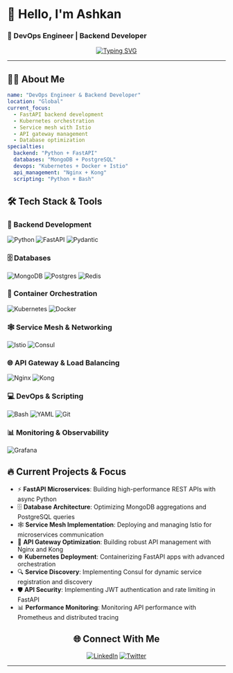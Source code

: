 # 👋 Hello, I'm Ashkan
### 🚀 DevOps Engineer | Backend Developer

<div align="center">
  
[![Typing SVG](https://readme-typing-svg.herokuapp.com?font=Fira+Code&pause=1000&color=2196F3&center=true&vCenter=true&width=435&lines=DevOps+Engineer;Backend+Developer)](https://git.io/typing-svg)

</div>

---

## 🧑‍💻 About Me

```yaml
name: "DevOps Engineer & Backend Developer"
location: "Global"
current_focus: 
  - FastAPI backend development
  - Kubernetes orchestration
  - Service mesh with Istio
  - API gateway management
  - Database optimization
specialties:
  backend: "Python + FastAPI"
  databases: "MongoDB + PostgreSQL"
  devops: "Kubernetes + Docker + Istio"
  api_management: "Nginx + Kong"
  scripting: "Python + Bash"
```

## 🛠️ Tech Stack & Tools

### 🐍 Backend Development
![Python](https://img.shields.io/badge/python-3670A0?style=for-the-badge&logo=python&logoColor=ffdd54)
![FastAPI](https://img.shields.io/badge/FastAPI-005571?style=for-the-badge&logo=fastapi)
![Pydantic](https://img.shields.io/badge/Pydantic-E92063?style=for-the-badge&logo=pydantic&logoColor=white)

### 🗄️ Databases
![MongoDB](https://img.shields.io/badge/MongoDB-%234ea94b.svg?style=for-the-badge&logo=mongodb&logoColor=white)
![Postgres](https://img.shields.io/badge/postgres-%23316192.svg?style=for-the-badge&logo=postgresql&logoColor=white)
![Redis](https://img.shields.io/badge/redis-%23DD0031.svg?style=for-the-badge&logo=redis&logoColor=white)

### 🚢 Container Orchestration
![Kubernetes](https://img.shields.io/badge/kubernetes-%23326ce5.svg?style=for-the-badge&logo=kubernetes&logoColor=white)
![Docker](https://img.shields.io/badge/docker-%230db7ed.svg?style=for-the-badge&logo=docker&logoColor=white)

### 🕸️ Service Mesh & Networking
![Istio](https://img.shields.io/badge/istio-%23466BB0.svg?style=for-the-badge&logo=istio&logoColor=white)
![Consul](https://img.shields.io/badge/consul-%23F24C53.svg?style=for-the-badge&logo=consul&logoColor=white)

### 🌐 API Gateway & Load Balancing
![Nginx](https://img.shields.io/badge/nginx-%23009639.svg?style=for-the-badge&logo=nginx&logoColor=white)
![Kong](https://img.shields.io/badge/Kong-%23003459.svg?style=for-the-badge&logo=kong&logoColor=white)

### 💻 DevOps & Scripting
![Bash](https://img.shields.io/badge/bash-%23121011.svg?style=for-the-badge&logo=gnu-bash&logoColor=white)
![YAML](https://img.shields.io/badge/yaml-%23ffffff.svg?style=for-the-badge&logo=yaml&logoColor=151515)
![Git](https://img.shields.io/badge/git-%23F05033.svg?style=for-the-badge&logo=git&logoColor=white)

### 📊 Monitoring & Observability
![Grafana](https://img.shields.io/badge/grafana-%23F46800.svg?style=for-the-badge&logo=grafana&logoColor=white)

## 🔥 Current Projects & Focus

- ⚡ **FastAPI Microservices**: Building high-performance REST APIs with async Python
- 🗄️ **Database Architecture**: Optimizing MongoDB aggregations and PostgreSQL queries
- 🕸️ **Service Mesh Implementation**: Deploying and managing Istio for microservices communication
- 🚪 **API Gateway Optimization**: Building robust API management with Nginx and Kong
- ☸️ **Kubernetes Deployment**: Containerizing FastAPI apps with advanced orchestration
- 🔍 **Service Discovery**: Implementing Consul for dynamic service registration and discovery
- 🛡️ **API Security**: Implementing JWT authentication and rate limiting in FastAPI
- 📊 **Performance Monitoring**: Monitoring API performance with Prometheus and distributed tracing

<div align="center">
  
## 🌐 Connect With Me

[![LinkedIn](https://img.shields.io/badge/LinkedIn-%230077B5.svg?style=for-the-badge&logo=linkedin&logoColor=white)](https://linkedin.com/in/ashkan-sharifi-aa86a7291)
[![Twitter](https://img.shields.io/badge/Twitter-%231DA1F2.svg?style=for-the-badge&logo=Twitter&logoColor=white)](https://x.com/sharifi_ashkan)

---

</div>
